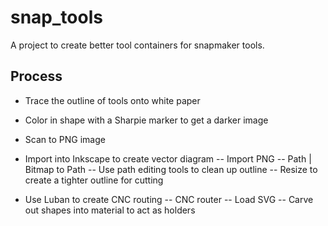 # snap_tools

A project to create better tool containers for snapmaker tools.  

## Process
- Trace the outline of tools onto white paper
- Color in shape with a Sharpie marker to get a darker image
- Scan to PNG image
- Import into Inkscape to create vector diagram
-- Import PNG
-- Path | Bitmap to Path
-- Use path editing tools to clean up outline
-- Resize to create a tighter outline for cutting

- Use Luban to create CNC routing
-- CNC router
-- Load SVG
-- Carve out shapes into material to act as holders
